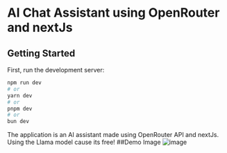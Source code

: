 
# AI Chat Assistant using OpenRouter and nextJs
## Getting Started

First, run the development server:

```bash
npm run dev
# or
yarn dev
# or
pnpm dev
# or
bun dev
```
The application is an AI assistant made using OpenRouter API and nextJs. Using the Llama model cause its free!
##Demo Image
![image](https://github.com/user-attachments/assets/c3db5d0f-73ed-4aea-94f5-060582e5d0a1)

